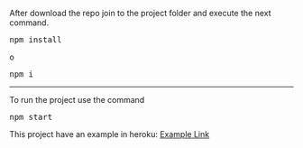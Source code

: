 After download the repo join to the project folder and execute the next command.
<pre>npm install</pre> o <pre>npm i</pre>

<hr>

To run the project use the command
<pre>npm start</pre>

This project have an example in heroku:
<a href="https://dashboard.heroku.com/apps/ir-bsale-online-store">Example Link</a>
